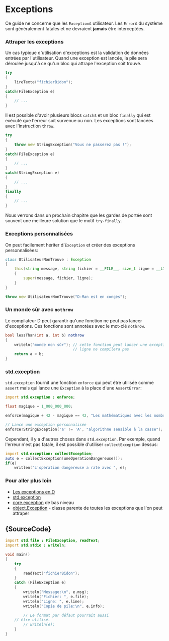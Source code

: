 # Exceptions

Ce guide ne concerne que les `Exception`s utilisateur. Les `Error`s du système sont généralement fatales et ne devraient **jamais** être interceptées.

### Attraper les exceptions

Un cas typique d'utilisation d'exceptions est la validation de données entrées par l'utilisateur. Quand une exception est lancée, la pile sera déroulée jusqu'à ce qu'un bloc qui attrape l'exception soit trouvé.

```d
try
{
    lireTexte("fichierBidon");
}
catch(FileException e)
{
    // ...
}
```

Il est possible d'avoir plusieurs blocs `catch`s et un bloc `finally` qui est exécuté que l'erreur soit survenue ou non. Les exceptions sont lancées avec l'instruction `throw`.

```d
try
{
    throw new StringException("Vous ne passerez pas !");
}
catch(FileException e)
{
    // ...
}
catch(StringException e)
{
    // ...
}
finally
{
    // ...
}
```

Nous verrons dans un prochain chapitre que les gardes de portée sont souvent une meilleure solution que le motif `try-finally`.

### Exceptions personnalisées

On peut facilement hériter d'`Exception` et créer des exceptions personnalisées:

```d
class UtilisateurNonTrouve : Exception
{
    this(string message, string fichier = __FILE__, size_t ligne = __LINE__)
    {
        super(message, fichier, ligne);
    }
}

throw new UtilisateurNonTrouve("D-Man est en congés");
```

### Un monde sûr avec `nothrow`

Le compilateur D peut garantir qu'une fonction ne peut pas lancer d'exceptions. Ces fonctions sont annotées avec le mot-clé `nothrow`.

```d
bool lessThan(int a, int b) nothrow
{
    writeln("monde non sûr"); // cette fonction peut lancer une exception, donc cette
                              // ligne ne compilera pas
    return a < b;
}
```

### std.exception

`std.exception` fournit une fonction `enforce` qui peut être utilisée comme `assert` mais qui lance une `Exception` à la place d'une `AssertError`:

```d
import std.exception : enforce;

float magique = 1_000_000_000;

enforce(magique + 42 - magique == 42, "Les mathématiques avec les nombres à virgule flottante sont marrantes");

// Lance une exception personnalisée
enforce!StringException('a' != 'A', "algorithme sensible à la casse");
```

Cependant, il y a d'autres choses dans `std.exception`. Par exemple, quand l'erreur n'est pas fatale, il est possible d'utiliser `collectException` dessus:

```d
import std.exception: collectException;
auto e = collectException(uneOperationDangereuse());
if(e)
    writlen("L'opération dangereuse a raté avec ", e);
```

### Pour aller plus loin

- [Les exceptions en D](https://dlang.org/exception-safe.html)
- [std.exception](https://dlang.org/phobos/std_exception.html)
- [core.exception](https://dlang.org/phobos/core_exception.html) de bas niveau
- [object.Exception](https://dlang.org/library/object/exception.html) - classe parente de toutes les exceptions que l'on peut attraper

## {SourceCode}

```d
import std.file : FileException, readText;
import std.stdio : writeln;

void main()
{
    try
    {
        readText("fichierBidon");
    }
    catch (FileException e)
    {
		writeln("Message:\n", e.msg);
		writeln("Fichier: ", e.file);
		writeln("Ligne: ", e.line);
		writeln("Copie de pile:\n", e.info);

        // Le format par défaut pourrait aussi 
	// être utilisé.
        // writeln(e);
    }
}
```
